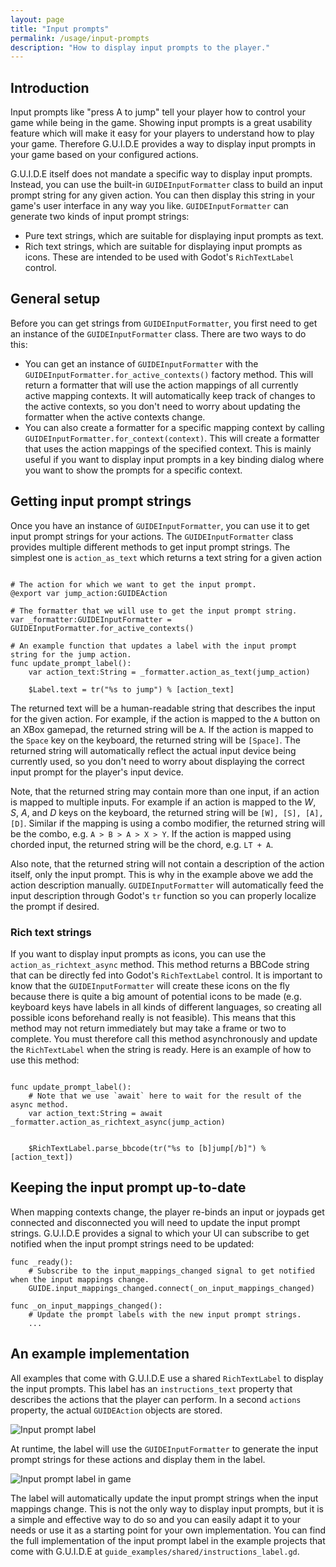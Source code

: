 ```yaml
---
layout: page
title: "Input prompts"
permalink: /usage/input-prompts
description: "How to display input prompts to the player."
---
```


## Introduction

Input prompts like "press A to jump" tell your player how to control your game while being in the game. Showing input prompts is a great usability feature which will make it easy for your players to understand how to play your game. Therefore G.U.I.D.E provides a way to display input prompts in your game based on your configured actions.

G.U.I.D.E itself does not mandate a specific way to display input prompts. Instead, you can use the built-in `GUIDEInputFormatter` class to build an input prompt string for any given action. You can then display this string in your game's user interface in any way you like. `GUIDEInputFormatter` can generate two kinds of input prompt strings:

- Pure text strings, which are suitable for displaying input prompts as text.
- Rich text strings, which are suitable for displaying input prompts as icons. These are intended to be used with Godot's `RichTextLabel` control.


## General setup

Before you can get strings from `GUIDEInputFormatter`, you first need to get an instance of the `GUIDEInputFormatter` class.  There are two ways to do this:

- You can get an instance of `GUIDEInputFormatter` with the `GUIDEInputFormatter.for_active_contexts()` factory method. This will return a formatter that will use the action mappings of all currently active mapping contexts. It will automatically keep track of changes to the active contexts, so you don't need to worry about updating the formatter when the active contexts change.
- You can also create a formatter for a specific mapping context by calling `GUIDEInputFormatter.for_context(context)`. This will create a formatter that uses the action mappings of the specified context. This is mainly useful if you want to display input prompts in a key binding dialog where you want to show the prompts for a specific context.

## Getting input prompt strings

Once you have an instance of `GUIDEInputFormatter`, you can use it to get input prompt strings for your actions. The `GUIDEInputFormatter` class provides multiple different methods to get input prompt strings. The simplest one is `action_as_text` which returns a text string for a given action

```gdscript

# The action for which we want to get the input prompt. 
@export var jump_action:GUIDEAction

# The formatter that we will use to get the input prompt string.
var _formatter:GUIDEInputFormatter = GUIDEInputFormatter.for_active_contexts()

# An example function that updates a label with the input prompt string for the jump action.
func update_prompt_label():
    var action_text:String = _formatter.action_as_text(jump_action)

    $Label.text = tr("%s to jump") % [action_text]
```

The returned text will be a human-readable string that describes the input for the given action. For example, if the action is mapped to the `A` button on an XBox gamepad, the returned string will be `A`. If the action is mapped to the `Space` key on the keyboard, the returned string will be `[Space]`. The returned string will automatically reflect the actual input device being currently used, so you don't need to worry about displaying the correct input prompt for the player's input device. 

Note, that the returned string may contain more than one input, if an action is mapped to multiple inputs. For example if an action is mapped to the _W_, _S_, _A_, and _D_ keys on the keyboard, the returned string will be `[W], [S], [A], [D]`. Similar if the mapping is using a combo modifier, the returned string will be the combo, e.g. `A > B > A > X > Y`. If the action is mapped using chorded input, the returned string will be the chord, e.g. `LT + A`.

Also note, that the returned string will not contain a description of the action itself, only the input prompt. This is why in the example above we add the action description manually. `GUIDEInputFormatter` will automatically feed the input description through Godot's `tr` function so you can properly localize the prompt if desired.

### Rich text strings

If you want to display input prompts as icons, you can use the `action_as_richtext_async` method. This method returns a BBCode string that can be directly fed into Godot's `RichTextLabel` control. It is important to know that the `GUIDEInputFormatter` will create these icons on the fly because there is quite a big amount of potential icons to be made (e.g. keyboard keys have labels in all kinds of different languages, so creating all possible icons beforehand really is not feasible). This means that this method may not return immediately but may take a frame or two to complete. You must therefore call this method asynchronously and update the `RichTextLabel` when the string is ready. Here is an example of how to use this method:

```gdscript

func update_prompt_label():
    # Note that we use `await` here to wait for the result of the async method.
    var action_text:String = await _formatter.action_as_richtext_async(jump_action)


    $RichTextLabel.parse_bbcode(tr("%s to [b]jump[/b]") % [action_text])

```

## Keeping the input prompt up-to-date

When mapping contexts change, the player re-binds an input or joypads get connected and disconnected you will need to update the input prompt strings. G.U.I.D.E provides a signal to which your UI can subscribe to get notified when the input prompt strings need to be updated:


```gdscript
func _ready():
    # Subscribe to the input_mappings_changed signal to get notified when the input mappings change.
    GUIDE.input_mappings_changed.connect(_on_input_mappings_changed)

func _on_input_mappings_changed():
    # Update the prompt labels with the new input prompt strings.
    ...
```


## An example implementation

All examples that come with G.U.I.D.E use a shared `RichTextLabel` to display the input prompts. This label has an `instructions_text` property that describes the actions that the player can perform. In a second `actions` property, the actual `GUIDEAction` objects are stored. 

![Input prompt label]({{site.baseurl}}/assets/img/manual/manual_instructions_label.png)


At runtime, the label will use the `GUIDEInputFormatter` to generate the input prompt strings for these actions and display them in the label. 


![Input prompt label in game]({{site.baseurl}}/assets/img/manual/manual_instructions_label_runtime.png)


The label will automatically update the input prompt strings when the input mappings change. This is not the only way to display input prompts, but it is a simple and effective way to do so and you can easily adapt it to your needs or use it as a starting point for your own implementation. You can find the full implementation of the input prompt label in the example projects that come with G.U.I.D.E at `guide_examples/shared/instructions_label.gd`. 